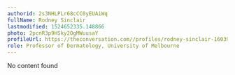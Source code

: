 ```yaml
---
authorid: 2s3NHLPLr68cCC0yEUAiWq
fullName: Rodney Sinclair
lastmodified: 1524652335.148866
photo: 2pcnR3p9HSky2OgMWuusaY
profileUrl: https://theconversation.com//profiles/rodney-sinclair-16039
role: Professor of Dermatology, University of Melbourne
---
```

No content found